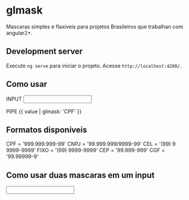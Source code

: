 # glmask

Mascaras simples e flaxiveis para projetos Brasileiros que trabalhan com angular2+.

## Development server

Execute `ng serve` para iniciar o projeto. Acesse `http://localhost:4200/`.

## Como usar

INPUT
  <input glMascara formato="CPF" type="text" >
  
 PIPE
 {{ value | glmask: 'CPF' }}
 
 
 ## Formatos disponíveis
 
  CPF = '999.999.999-99'
  CNPJ = '99.999.999/9999-99'
  CEL = '(99) 9 9999-9999'
  FIXO = '(99) 9999-9999'
  CEP = '99.999-999'
  CGF = '99.99999-9'
 
 ## Como usar duas mascaras em um input
   
 <input glMascara formato="FIXO" type="text" outroFormato="CEL" alternar="isCel">